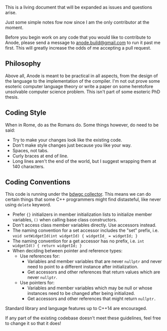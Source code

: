 
This is a living document that will be expanded as issues and questions arise.

Just some simple notes fow now since I am the only contributor at the moment.
 
Before you begin work on any code that you would like to contribute to Anode, please send a message to anode.build@gmail.com to run
it past me first.  This will greatly increase the odds of me accepting a pull request.  

## Philosophy

Above all, Anode is meant to be practical in all aspects, from the design of the language to the implementation of the compiler.  I'm 
not out prove some esoteric computer language theory or write a paper on some heretofore unsolvable computer science problem.  This 
isn't part of some esoteric PhD thesis.

## Coding Style


When in Rome, do as the Romans do.  Some things however, do need to be said:

- Try to make your changes look like the existing code.
- Don't make style changes just because you like your way.
- Spaces, not tabs.
- Curly braces at end of line.
- Long lines aren't the end of the world, but I suggest wrapping them at 140 characters.

## Coding Conventions

This code is running under the [bdwgc collector](https://github.com/ivmai/bdwgc).  This means we can do certain things that some 
C++ programmers might find distasteful, like never using `delete` keyword.  

- Prefer `{}` initializers in member initialization lists to initialize member variables, `()` when calling base class constructors.
- Don't access class member variables directly.  Use accessors instead.
- The naming convention for a set accessor includes the "set" prefix, i.e. `void setWidgetId(int widgetId) { widgetId_ = widgetId; }`
- The naming convention for a get accessor has no prefix, i.e. `int widgetId() { return widgetId; }`
- When deciding between pointer and reference types:
    - Use references for:
        - Variables and member variables that are never `nullptr` and never need to point to a different instance after initialization.
        - Get accessors and other references that return values which are never `nullptr`.
    - Use pointers for:
        - Variables and member variables which may be null or whose instances need to be changed after being initialized.
        - Get accessors and other references that might return `nullptr.`

Standard library and language features up to C++14 are encouraged.
 
If any part of the existing codebase doesn't meet these guidelines, feel free to change it so that it does!

